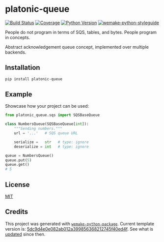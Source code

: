 # platonic-queue

[![Build Status](https://travis-ci.com/platonic/platonic-queue.svg?branch=master)](https://travis-ci.com/platonic/platonic-queue)
[![Coverage](https://coveralls.io/repos/github/platonic/platonic-queue/badge.svg?branch=master)](https://coveralls.io/github/platonic/platonic-queue?branch=master)
[![Python Version](https://img.shields.io/pypi/pyversions/platonic-queue.svg)](https://pypi.org/project/platonic-queue/)
[![wemake-python-styleguide](https://img.shields.io/badge/style-wemake-000000.svg)](https://github.com/wemake-services/wemake-python-styleguide)

People do not program in terms of SQS, tables, and bytes. People program in concepts.  

Abstract acknowledgement queue concept, implemented over multiple backends.


## Installation

```bash
pip install platonic-queue
```


## Example

Showcase how your project can be used:

```python
from platonic_queue.sqs import SQSBaseQueue

class NumbersQueue(SQSBaseQueue[int]):
    """Sending numbers."""
    url = '...'   # SQS queue URL

    serialize =   str   # type: ignore
    deserialize = int   # type: ignore

queue = NumbersQueue()
queue.put(5)
queue.get()
# 5
```

## License

[MIT](https://github.com/platonic/platonic-queue/blob/master/LICENSE)


## Credits

This project was generated with [`wemake-python-package`](https://github.com/wemake-services/wemake-python-package). Current template version is: [5dc9d4e0e082ab012a399856368212745f40ed4f](https://github.com/wemake-services/wemake-python-package/tree/5dc9d4e0e082ab012a399856368212745f40ed4f). See what is [updated](https://github.com/wemake-services/wemake-python-package/compare/5dc9d4e0e082ab012a399856368212745f40ed4f...master) since then.
